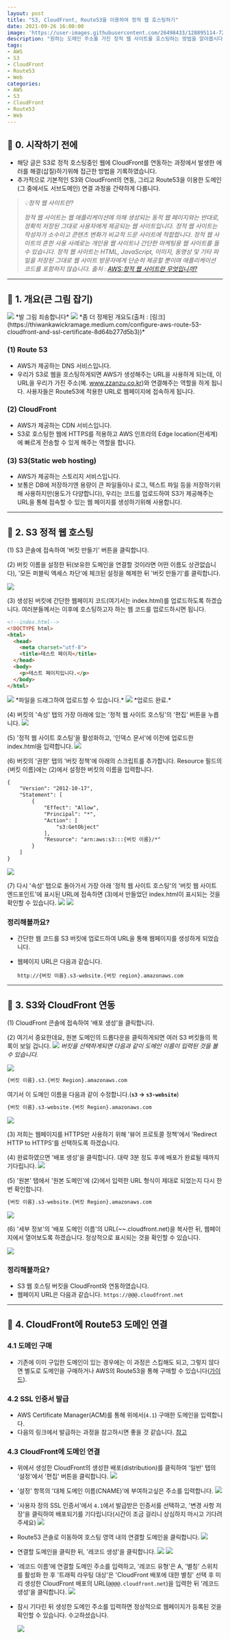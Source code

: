 ```yaml
---
layout: post
title: "S3, CloudFront, Route53을 이용하여 정적 웹 호스팅하기"
date: 2021-09-26 16:00:00
image: 'https://user-images.githubusercontent.com/26498433/128895114-720e4bb7-e2af-49d0-9815-1b2ec447d119.png'
description: "원하는 도메인 주소를 가진 정적 웹 사이트를 호스팅하는 방법을 알아봅시다"
tags:
- AWS
- S3
- CloudFront
- Route53
- Web
categories:
- AWS
- S3
- CloudFront
- Route53
- Web
---
```

## 📌 0. 시작하기 전에
- 해당 글은 S3로 정적 호스팅중인 웹에 CloudFront를 연동하는 과정에서 발생한 에러를 해결(삽질)하기위해 접근한 방법을 기록하였습니다.
- 추가적으로 기본적인 S3와 CloudFront의 연동, 그리고 Route53을 이용한 도메인(그 중에서도 서브도메인) 연결 과정을 간략하게 다룹니다.

> <cite>💡정적 웹 사이트란?</cite>
>
> <cite>정적 웹 사이트는 웹 애플리케이션에 의해 생성되는 동적 웹 페이지와는 반대로, 정확히 저장된 그대로 사용자에게 제공되는 웹 사이트입니다. 정적 웹 사이트는 작성자가 소수이고 콘텐츠 변화가 비교적 드문 사이트에 적합합니다. 정적 웹 사이트의 흔한 사용 사례로는 개인용 웹 사이트나 간단한 마케팅용 웹 사이트를 들 수 있습니다. 정적 웹 사이트는 HTML, JavaScript, 이미지, 동영상 및 기타 파일을 저장된 그대로 웹 사이트 방문자에게 단순히 제공할 뿐이며 애플리케이션 코드를 포함하지 않습니다.</cite>
> <cite>출처 : [AWS:정적 웹 사이트란 무엇입니까?](!https://aws.amazon.com/ko/getting-started/hands-on/host-static-website/faq/) </cite>

***

## 📌 1. 개요(큰 그림 잡기)
<img src="https://user-images.githubusercontent.com/26498433/134797546-f55e6ac2-9a29-444b-bade-10dd261db09f.jpeg"/>
*발 그림 죄송합니다*

<img src="https://user-images.githubusercontent.com/26498433/134797567-12c2b559-4e1e-4572-9cde-fa43c8939ce1.png"/>
*좀 더 정제된 개요도(출처 : [링크](https://thiwankawickramage.medium.com/configure-aws-route-53-cloudfront-and-ssl-certificate-8d64b277d5b3))*

### (1) Route 53
- AWS가 제공하는 DNS 서비스입니다.
- 우리가 S3로 웹을 호스팅하게되면 AWS가 생성해주는 URL을 사용하게 되는데, 이 URL을 우리가 가진 주소(예. www.zzanzu.co.kr)와 연결해주는 역할을 하게 됩니다. 사용자들은 Route53에 적용한 URL로 웹페이지에 접속하게 됩니다.

### (2) CloudFront
- AWS가 제공하는 CDN 서비스입니다.
- S3로 호스팅한 웹에 HTTPS를 적용하고 AWS 인프라의 Edge location(전세계)에  빠르게 전송할 수 있게 해주는 역할을 합니다.

### (3) S3(Static web hosting)
- AWS가 제공하는 스토리지 서비스입니다.
- 보통은 DB에 저장하기엔 용량이 큰 파일들이나 로그, 텍스트 파일 등을 저장하기위해 사용하지만(용도가 다양합니다), 우리는 코드를 업로드하여 S3가 제공해주는 URL을 통해 접속할 수 있는 웹 페이지를 생성하기위해 사용합니다.

***

## 📌 2. S3 정적 웹 호스팅

(1) S3 콘솔에 접속하여 '버킷 만들기' 버튼을 클릭합니다.

(2) 버킷 이름을 설정한 뒤(보유한 도메인을 연결할 것이라면 어떤 이름도 상관없습니다), '모든 퍼블릭 엑세스 차단'에 체크된 설정을 해제한 뒤 '버킷 만들기'를 클릭합니다.

<img src="https://user-images.githubusercontent.com/26498433/134797609-a5237d57-80c7-4419-83b6-b2b8839c4549.png"/>

(3) 생성된 버킷에 간단한 웹페이지 코드(여기서는 index.html)를 업로드하도록 하겠습니다. 여러분들께서는 이후에 호스팅하고자 하는 웹 코드를 업로드하시면 됩니다.

```html
<!--index.html-->
<!DOCTYPE html>
<html>
  <head>
    <meta charset="utf-8">
    <title>테스트 페이지</title>
  </head>
  <body>
    <p>테스트 페이지입니다.</p>
  </body>
</html>
```

<img src="https://user-images.githubusercontent.com/26498433/134797626-ca1a045d-3050-4e85-8e99-9867f6b9a8d3.png"/>
*파일을 드래그하여 업로드할 수 있습니다.*

<img src="https://user-images.githubusercontent.com/26498433/134797642-1d2e237b-936c-4bb4-8fcd-e9d2bc76a589.png"/>
*업로드 완료.*

(4) 버킷의 '속성' 탭의 가장 아래에 있는 '정적 웹 사이트 호스팅'의 '편집' 버튼을 누릅니다.
<img src="https://user-images.githubusercontent.com/26498433/134797662-5b423d8e-38fd-487f-91b9-3d686223fe00.png"/>

(5) '정적 웹 사이트 호스팅'을 활성화하고, '인덱스 문서'에 이전에 업로드한 index.html을 입력합니다.
<img src="https://user-images.githubusercontent.com/26498433/134797684-2386b893-5508-419c-a826-5a467a30727a.png"/>

(6) 버킷의 '권한' 탭의 '버킷 정책'에 아래의 스크립트를 추가합니다. Resource 필드의 {버킷 이름}에는 (2)에서 설정한 버킷의 이름을 입력합니다.

```html
{
    "Version": "2012-10-17",
    "Statement": [
        {
            "Effect": "Allow",
            "Principal": "*",
            "Action": [
                "s3:GetObject"
            ],
            "Resource": "arn:aws:s3:::{버킷 이름}/*"
        }
    ]
}
```

<img src="https://user-images.githubusercontent.com/26498433/134797722-25c39f7d-bdb1-409b-ad53-7ae7fc8cf43d.png"/>

(7) 다시 '속성' 탭으로 돌아가서 가장 아래 '정적 웹 사이트 호스팅'의 '버킷 웹 사이트 엔드포인트'에 표시된 URL에 접속하면 (3)에서 만들었던 index.html이 표시되는 것을 확인할 수 있습니다.
<img src="https://user-images.githubusercontent.com/26498433/134797739-82429ddc-9846-4f8e-b6fa-2e930a77e2d0.png"/>
<img src="https://user-images.githubusercontent.com/26498433/134797758-a8549f31-dc1e-44f4-9a0f-2dc76057c9f2.png"/>

### 정리해볼까요?
- 간단한 웹 코드를 S3 버킷에 업로드하여 URL을 통해 웹페이지를 생성하게 되었습니다.
- 웹페이지 URL은 다음과 같습니다.

    `http://{버킷 이름}.s3-website.{버킷 region}.amazonaws.com`

***

## 📌 3. S3와 CloudFront 연동
(1) CloudFront 콘솔에 접속하여 '배포 생성'을 클릭합니다.

(2) 여기서 중요한데요, 원본 도메인의 드롭다운을 클릭하게되면 여러 S3 버킷들의 목록이 보일 겁니다.
<img src="https://user-images.githubusercontent.com/26498433/134797915-800c90fe-a57f-48c5-8ff6-6233bfed7ee7.png"/>
*버킷을 선택하게되면 다음과 같이 도메인 이름이 입력된 것을 볼 수 있습니다.*

<img src="https://user-images.githubusercontent.com/26498433/134797933-4706ef8c-28c0-464a-85cd-3cadbe845e1b.png"/>

```html
{버킷 이름}.s3.{버킷 Region}.amazonaws.com
```

여기서 이 도메인 이름을 다음과 같이 수정합니다.(**`s3` → `s3-website`**)

```html
{버킷 이름}.s3-website.{버킷 Region}.amazonaws.com
```

<img src="https://user-images.githubusercontent.com/26498433/134797953-f3c1b6ab-d129-4bfe-9003-d9eed7de5d7a.png"/>

(3) 저희는 웹페이지를 HTTPS만 사용하기 위해 '뷰어 프로토콜 정책'에서 'Redirect HTTP to HTTPS'를 선택하도록 하겠습니다. 

(4) 완료하였으면 '배포 생성'을 클릭합니다. 대략 3분 정도 후에 배포가 완료될 때까지 기다립니다.
<img src="https://user-images.githubusercontent.com/26498433/134797961-7bb4d6bf-2243-4d03-a5b4-8abb2b7d663c.png"/>

(5) '원본' 탭에서 '원본 도메인'에 (2)에서 입력한 URL 형식이 제대로 되었는지 다시 한 번 확인합니다.

```html
{버킷 이름}.s3-website.{버킷 Region}.amazonaws.com
```
<img src="https://user-images.githubusercontent.com/26498433/134797981-4c68626c-5354-4067-b81e-a511b05caf11.png"/>

(6) '세부 정보'의 '배포 도메인 이름'의 URL(~~.cloudfront.net)을 복사한 뒤, 웹페이지에서 열어보도록 하겠습니다. 정상적으로 표시되는 것을 확인할 수 있습니다.

<img src="https://user-images.githubusercontent.com/26498433/134798044-f60a0bb4-329f-47df-b323-c02b3cf7aabc.png"/>

### 정리해볼까요?
- S3 웹 호스팅 버킷을 CloudFront와 연동하였습니다.
- 웹페이지 URL은 다음과 같습니다.
    `https://@@@.cloudfront.net`

***

## 📌 4. CloudFront에 Route53 도메인 연결

### 4.1 도메인 구매
- 기존에 이미 구입한 도메인이 있는 경우에는 이 과정은 스킵해도 되고, 그렇지 않다면 별도로 도메인을 구매하거나 AWS의 Route53을 통해 구매할 수 있습니다([가이드](https://docs.aws.amazon.com/ko_kr/Route53/latest/DeveloperGuide/domain-register.html)).

### 4.2 SSL 인증서 발급
- AWS Certificate Manager(ACM)를 통해 위에서(`4.1`) 구매한 도메인을 입력합니다.
- 다음의 링크에서 발급하는 과정을 참고하시면 좋을 것 같습니다. [참고](https://jojoldu.tistory.com/434)

### 4.3 CloudFront에 도메인 연결
- 위에서 생성한 CloudFront의 생성한 배포(distribution)를 클릭하여 '일반' 탭의 '설정'에서 '편집' 버튼을 클릭합니다.
    <img src="https://user-images.githubusercontent.com/26498433/134798117-b8c01501-62fd-4af9-b100-d6c99a2419ce.png"/>

- '설정' 항목의 '대체 도메인 이름(CNAME)'에 부여하고싶은 주소를 입력합니다.
    <img src="https://user-images.githubusercontent.com/26498433/134798133-0cf54903-6627-4a48-8e39-96753ce2690c.png"/>

- '사용자 정의 SSL 인증서'에서 `4.1`에서 발급받은 인증서를 선택하고, '변경 사항 저장'을 클릭하여 배포되기를 기다립니다(시간이 조금 걸리니 상심하지 마시고 기다려주세요)
    <img src="https://user-images.githubusercontent.com/26498433/134798162-b9361db0-786c-4215-a69c-7beadb0df141.png"/>

- Route53 콘솔로 이동하여 호스팅 영역 내의 연결할 도메인을 클릭합니다.
    <img src="https://user-images.githubusercontent.com/26498433/134798180-0e2531f6-d982-4267-9bd1-e65f5701e85c.png"/>

- 연결할 도메인을 클릭한 뒤, '레코드 생성'을 클릭합니다.
    <img src="https://user-images.githubusercontent.com/26498433/134798210-9f744c31-6a47-4f8f-9212-d9be3035700e.png"/>
    <img src="https://user-images.githubusercontent.com/26498433/134798232-7a3a4984-9c45-4f54-80dd-0702d070f426.png"/>

- '레코드 이름'에 연결할 도메인 주소를 입력하고, '레코드 유형'은 A, '별칭' 스위치를 활성화 한 후 '트래픽 라우팅 대상'은 'CloudFront 배포에 대한 별칭' 선택 후 미리 생성한 CloudFront 배포의 URL(`@@@@.cloudfront.net`)을 입력한 뒤 '레코드 생성'을 클릭합니다.
    <img src="https://user-images.githubusercontent.com/26498433/134798242-de993cb6-8bf5-4dee-b9ae-746a5ea80475.png"/>

- 잠시 기다린 뒤 생성한 도메인 주소를 입력하면 정상적으로 웹페이지가 등록된 것을 확인할 수 있습니다. 수고하셨습니다.
    
    <img src="https://user-images.githubusercontent.com/26498433/134798257-15d5a93e-8728-4b0f-84eb-a4113d29c78a.png"/>
